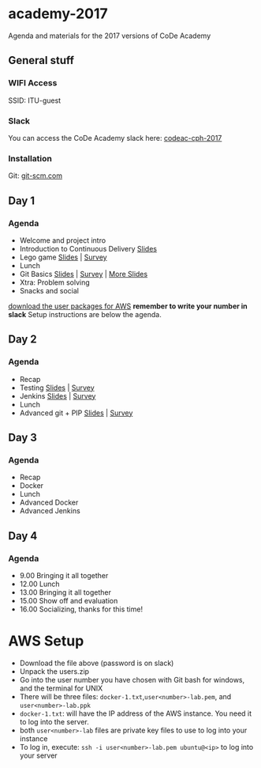 # academy-2017
Agenda and materials for the 2017 versions of CoDe Academy
## General stuff

### WIFI Access
SSID: ITU-guest

### Slack
You can access the CoDe Academy slack here: [codeac-cph-2017](https://join.slack.com/t/codeac-cph-2017/shared_invite/MjIyMTYyMTQxNDc1LTE1MDE4NDczMDQtMWIwOGVmYTE1MA)

### Installation
Git: [git-scm.com](https://git-scm.com/)


## Day 1
### Agenda
* Welcome and project intro
* Introduction to Continuous Delivery [Slides](https://files.slack.com/files-pri/T6J8MD8BW-F6KQ9KV8D/continuous_delivery_academy_-_intro.pdf)
* Lego game [Slides](http://code.praqma.com/reveals/code-academy/lego-scrum/#/) | [Survey](https://goo.gl/forms/ZhLXm4eHPcsGheTB3)
* Lunch
* Git Basics [Slides](https://docs.google.com/presentation/d/1pJsEyFxLLRNYdwCWaZ4UCKiHC4_tQ1hudf-PiYev8j4/pub?start=false&loop=false&delayms=3000) | [Survey](https://docs.google.com/forms/d/e/1FAIpQLSd3OO2dgdO2LZdmYMudDZmAh9oGHkjUQxX6UD0_sgYV8VvwdQ/viewform?usp=sf_link) | [More Slides](https://docs.google.com/presentation/d/1ljv4ZZTFpdO-yDgDZvCIt4k9yP1hrNrZ8T3OSpWgg34/pub?start=false&loop=false&delayms=3000)
* Xtra: Problem solving
* Snacks and social

[download the user packages for AWS](https://box.coffeedrop.dk/index.php/s/i10mIlLFd7XDc7V) **remember to write your number in slack**
Setup instructions are below the agenda.

## Day 2
### Agenda
* Recap
* Testing [Slides](https://files.slack.com/files-pri/T6J8MD8BW-F6K1GS7S5/writing_good_tests.pdf) | [Survey](https://goo.gl/forms/bSlfDxjxrdgBKGq22)
* Jenkins [Slides](http://code.praqma.com/reveals/code-academy/basic-jenkins) | [Survey](https://docs.google.com/forms/d/e/1FAIpQLSeoHUWH9Sofip5PW6Ut9wfZTHsYbP9xd9NnqrcN5ukWe2JLiA/viewform?usp=sf_link)
* Lunch
* Advanced git + PIP [Slides](https://files.slack.com/files-pri/T6J8MD8BW-F6LEWS0KY/git-3.pdf) | [Survey](https://docs.google.com/forms/d/e/1FAIpQLSdceqBcfeVolJi08Sni4432S_dOExq6WL7MyuFrod3R0rI-Lw/viewform?usp=sf_link)



## Day 3
### Agenda
* Recap
* Docker
* Lunch
* Advanced Docker
* Advanced Jenkins

## Day 4
### Agenda

* 9.00 Bringing it all together
* 12.00 Lunch
* 13.00 Bringing it all together
* 15.00 Show off and evaluation
* 16.00 Socializing, thanks for this time!


# AWS Setup

* Download the file above (password is on slack)
* Unpack the users.zip
* Go into the user number you have chosen with Git bash for windows, and the terminal for UNIX
* There will be three files: `docker-1.txt`,`user<number>-lab.pem`, and `user<number>-lab.ppk`
* `docker-1.txt`: will have the IP address of the AWS instance. You need it to log into the server. 
* both `user<number>-lab` files are private key files to use to log into your instance
* To log in, execute: `ssh -i user<number>-lab.pem ubuntu@<ip>` to log into your server
